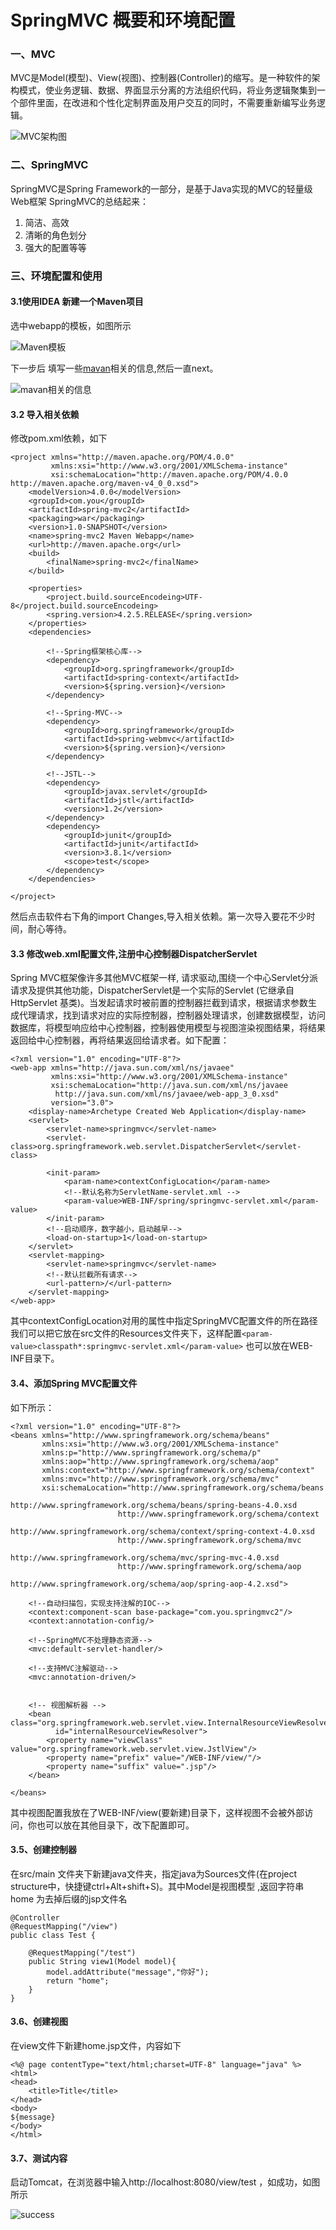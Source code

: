 # SpringMVC 概要和环境配置

### 一、MVC
MVC是Model(模型)、View(视图)、控制器(Controller)的缩写。是一种软件的架构模式，使业务逻辑、数据、界面显示分离的方法组织代码，将业务逻辑聚集到一个部件里面，在改进和个性化定制界面及用户交互的同时，不需要重新编写业务逻辑。

![MVC架构图](http://ou6wcfapi.bkt.clouddn.com/17-9-26/65272154.jpg)

### 二、SpringMVC
SpringMVC是Spring Framework的一部分，是基于Java实现的MVC的轻量级Web框架
SpringMVC的总结起来：
1. 简洁、高效
2. 清晰的角色划分
3. 强大的配置等等

### 三、环境配置和使用

#### 3.1使用IDEA 新建一个Maven项目
选中webapp的模板，如图所示

![Maven模板](http://ou6wcfapi.bkt.clouddn.com/17-9-26/57809499.jpg)

下一步后 填写一些[mavan](https://maven.apache.org/)相关的信息,然后一直next。

![mavan相关的信息](http://ou6wcfapi.bkt.clouddn.com/17-9-26/80085687.jpg)

#### 3.2 导入相关依赖

修改pom.xml依赖，如下
```
<project xmlns="http://maven.apache.org/POM/4.0.0"
         xmlns:xsi="http://www.w3.org/2001/XMLSchema-instance"
         xsi:schemaLocation="http://maven.apache.org/POM/4.0.0 http://maven.apache.org/maven-v4_0_0.xsd">
    <modelVersion>4.0.0</modelVersion>
    <groupId>com.you</groupId>
    <artifactId>spring-mvc2</artifactId>
    <packaging>war</packaging>
    <version>1.0-SNAPSHOT</version>
    <name>spring-mvc2 Maven Webapp</name>
    <url>http://maven.apache.org</url>
    <build>
        <finalName>spring-mvc2</finalName>
    </build>

    <properties>
        <project.build.sourceEncodeing>UTF-8</project.build.sourceEncodeing>
        <spring.version>4.2.5.RELEASE</spring.version>
    </properties>
    <dependencies>

        <!--Spring框架核心库-->
        <dependency>
            <groupId>org.springframework</groupId>
            <artifactId>spring-context</artifactId>
            <version>${spring.version}</version>
        </dependency>

        <!--Spring-MVC-->
        <dependency>
            <groupId>org.springframework</groupId>
            <artifactId>spring-webmvc</artifactId>
            <version>${spring.version}</version>
        </dependency>

        <!--JSTL-->
        <dependency>
            <groupId>javax.servlet</groupId>
            <artifactId>jstl</artifactId>
            <version>1.2</version>
        </dependency>
        <dependency>
            <groupId>junit</groupId>
            <artifactId>junit</artifactId>
            <version>3.8.1</version>
            <scope>test</scope>
        </dependency>
    </dependencies>

</project>
```
然后点击软件右下角的import Changes,导入相关依赖。第一次导入要花不少时间，耐心等待。

#### 3.3 修改web.xml配置文件,注册中心控制器DispatcherServlet
Spring MVC框架像许多其他MVC框架一样, 请求驱动,围绕一个中心Servlet分派请求及提供其他功能，DispatcherServlet是一个实际的Servlet (它继承自HttpServlet 基类)。当发起请求时被前置的控制器拦截到请求，根据请求参数生成代理请求，找到请求对应的实际控制器，控制器处理请求，创建数据模型，访问数据库，将模型响应给中心控制器，控制器使用模型与视图渲染视图结果，将结果返回给中心控制器，再将结果返回给请求者。如下配置：
```
<?xml version="1.0" encoding="UTF-8"?>
<web-app xmlns="http://java.sun.com/xml/ns/javaee"
         xmlns:xsi="http://www.w3.org/2001/XMLSchema-instance"
         xsi:schemaLocation="http://java.sun.com/xml/ns/javaee
		  http://java.sun.com/xml/ns/javaee/web-app_3_0.xsd"
         version="3.0">
    <display-name>Archetype Created Web Application</display-name>
    <servlet>
        <servlet-name>springmvc</servlet-name>
        <servlet-class>org.springframework.web.servlet.DispatcherServlet</servlet-class>

        <init-param>
            <param-name>contextConfigLocation</param-name>
            <!--默认名称为ServletName-servlet.xml -->
            <param-value>WEB-INF/spring/springmvc-servlet.xml</param-value>
        </init-param>
        <!--启动顺序，数字越小，启动越早-->
        <load-on-startup>1</load-on-startup>
    </servlet>
    <servlet-mapping>
        <servlet-name>springmvc</servlet-name>
        <!--默认拦截所有请求-->
        <url-pattern>/</url-pattern>
    </servlet-mapping>
</web-app>
```

其中contextConfigLocation对用的属性中指定SpringMVC配置文件的所在路径
我们可以把它放在src文件的Resources文件夹下，这样配置`<param-value>classpath*:springmvc-servlet.xml</param-value>`
也可以放在WEB-INF目录下。

#### 3.4、添加Spring MVC配置文件
如下所示：
```
<?xml version="1.0" encoding="UTF-8"?>
<beans xmlns="http://www.springframework.org/schema/beans"
       xmlns:xsi="http://www.w3.org/2001/XMLSchema-instance"
       xmlns:p="http://www.springframework.org/schema/p"
       xmlns:aop="http://www.springframework.org/schema/aop"
       xmlns:context="http://www.springframework.org/schema/context"
       xmlns:mvc="http://www.springframework.org/schema/mvc"
       xsi:schemaLocation="http://www.springframework.org/schema/beans
                        http://www.springframework.org/schema/beans/spring-beans-4.0.xsd
                        http://www.springframework.org/schema/context
                        http://www.springframework.org/schema/context/spring-context-4.0.xsd
                        http://www.springframework.org/schema/mvc
                        http://www.springframework.org/schema/mvc/spring-mvc-4.0.xsd
                        http://www.springframework.org/schema/aop
                        http://www.springframework.org/schema/aop/spring-aop-4.2.xsd">

    <!--自动扫描包，实现支持注解的IOC-->
    <context:component-scan base-package="com.you.springmvc2"/>
    <context:annotation-config/>

    <!--SpringMVC不处理静态资源-->
    <mvc:default-servlet-handler/>

    <!--支持MVC注解驱动-->
    <mvc:annotation-driven/>


    <!-- 视图解析器 -->
    <bean class="org.springframework.web.servlet.view.InternalResourceViewResolver"
          id="internalResourceViewResolver">
        <property name="viewClass" value="org.springframework.web.servlet.view.JstlView"/>
        <property name="prefix" value="/WEB-INF/view/"/>
        <property name="suffix" value=".jsp"/>
    </bean>

</beans>

```
其中视图配置我放在了WEB-INF/view(要新建)目录下，这样视图不会被外部访问，你也可以放在其他目录下，改下配置即可。

#### 3.5、创建控制器
在src/main 文件夹下新建java文件夹，指定java为Sources文件(在project structure中，快捷键ctrl+Alt+shift+S)。其中Model是视图模型 ,返回字符串 home 为去掉后缀的jsp文件名

```
@Controller
@RequestMapping("/view")
public class Test {

    @RequestMapping("/test")
    public String view1(Model model){
        model.addAttribute("message","你好");
        return "home";
    }
}

```
#### 3.6、创建视图
在view文件下新建home.jsp文件，内容如下
```
<%@ page contentType="text/html;charset=UTF-8" language="java" %>
<html>
<head>
    <title>Title</title>
</head>
<body>
${message}
</body>
</html>
```
#### 3.7、测试内容
启动Tomcat，在浏览器中输入http://localhost:8080/view/test ，如成功，如图所示

![success](http://ou6wcfapi.bkt.clouddn.com/17-9-26/29122044.jpg)


